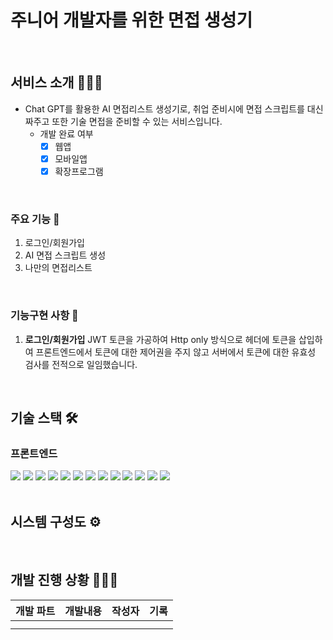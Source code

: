 # 주니어 개발자를 위한 면접 생성기

<br/>

## 서비스 소개 💁🏻‍♀️

- Chat GPT를 활용한 AI 면접리스트 생성기로, 취업 준비시에 면접 스크립트를 대신 짜주고 또한 기술 면접을 준비할 수 있는 서비스입니다.
  - 개발 완료 여부
    - [x] 웹앱
    - [x] 모바일앱
    - [x] 확장프로그램

<br />

### 주요 기능 🌟

1. 로그인/회원가입
2. AI 면접 스크립트 생성
3. 나만의 면접리스트


<br />

### 기능구현 사항 🔑

1. **로그인/회원가입**
JWT 토큰을 가공하여 Http only 방식으로 헤더에 토큰을 삽입하여 프론트엔드에서 토큰에 대한 제어권을 주지 않고 서버에서 토큰에 대한 유효성 검사를 전적으로 일임했습니다.



<br />

## 기술 스택 🛠

### 프론트엔드
<div> 
  <img src="https://img.shields.io/badge/html5-E34F26?style=for-the-badge&logo=html5&logoColor=white"> 
  <img src="https://img.shields.io/badge/css-1572B6?style=for-the-badge&logo=css3&logoColor=white"> 
  <img src="https://img.shields.io/badge/typescript-3178C6?style=for-the-badge&logo=typescript&logoColor=white">
  <img src="https://img.shields.io/badge/react-61DAFB?style=for-the-badge&logo=react&logoColor=black">
  <img src="https://img.shields.io/badge/styled components-DB7093?style=for-the-badge&logo=styled components&logoColor=white">
  <img src="https://img.shields.io/badge/react query-FF4154?style=for-the-badge&logo=react query&logoColor=white"> 
  <img src="https://img.shields.io/badge/yarn-2C8EBB?style=for-the-badge&logo=yarn&logoColor=white"> 
  <img src="https://img.shields.io/badge/eslint-4B32C3?style=for-the-badge&logo=eslint&logoColor=white"> 
  <img src="https://img.shields.io/badge/prettier-F7B932?style=for-the-badge&logo=prettier&logoColor=black"> 
  <img src="https://img.shields.io/badge/cypress-17202C?style=for-the-badge&logo=cypress&logoColor=white">
  <img src="https://img.shields.io/badge/jest-C21325?style=for-the-badge&logo=jest&logoColor=white">
  <img src="https://img.shields.io/badge/storybook-FF4785?style=for-the-badge&logo=storybook&logoColor=white">
  <img src="https://img.shields.io/badge/aws amplify-FF9900?style=for-the-badge&logo=aws amplify&logoColor=white">
</div>

<br />

## 시스템 구성도 ⚙️



<br />

## 개발 진행 상황 🏃🏻‍♀️

| 개발 파트 | 개발내용 |작성자 | 기록 | 
| --------- | ------------------- | ------------------ | ------------------ | 
|    |                     |  |  | 
|    |                     |  |  | 

